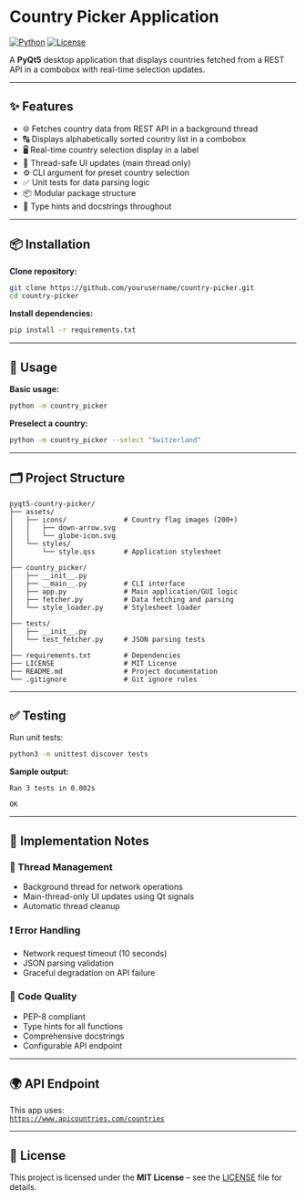 # Country Picker Application

[![Python](https://img.shields.io/badge/Python-3.8%2B-blue)](https://www.python.org/) 
[![License](https://img.shields.io/badge/License-MIT-green)](LICENSE)

A **PyQt5** desktop application that displays countries fetched from a REST API in a combobox with real-time selection updates.

---

## ✨ Features

- 🌐 Fetches country data from REST API in a background thread  
- 🔠 Displays alphabetically sorted country list in a combobox  
- 🖥️ Real-time country selection display in a label  
- 🧵 Thread-safe UI updates (main thread only)  
- ⚙️ CLI argument for preset country selection  
- ✅ Unit tests for data parsing logic  
- 📦 Modular package structure  
- 🧩 Type hints and docstrings throughout  

---

## 📦 Installation

**Clone repository:**

```bash
git clone https://github.com/yourusername/country-picker.git
cd country-picker
```

**Install dependencies:**

```bash
pip install -r requirements.txt
```

---

## 🚀 Usage

**Basic usage:**

```bash
python -m country_picker
```

**Preselect a country:**

```bash
python -m country_picker --select "Switzerland"
```

---

## 🗂️ Project Structure

```
pyqt5-country-picker/
├── assets/
│   ├── icons/              # Country flag images (200+)
│   │   ├── down-arrow.svg
│   │   └── globe-icon.svg
│   └── styles/
│       └── style.qss       # Application stylesheet
│
├── country_picker/
│   ├── __init__.py
│   ├── __main__.py         # CLI interface
│   ├── app.py              # Main application/GUI logic
│   ├── fetcher.py          # Data fetching and parsing
│   └── style_loader.py     # Stylesheet loader
│
├── tests/
│   ├── __init__.py
│   └── test_fetcher.py     # JSON parsing tests
│
├── requirements.txt        # Dependencies
├── LICENSE                 # MIT License
├── README.md               # Project documentation
└── .gitignore              # Git ignore rules
```

---

## ✅ Testing

Run unit tests:

```bash
python3 -m unittest discover tests
```

**Sample output:**

```
Ran 3 tests in 0.002s

OK
```

---

## 🔧 Implementation Notes

### 🧵 Thread Management

- Background thread for network operations  
- Main-thread-only UI updates using Qt signals  
- Automatic thread cleanup  

### ❗ Error Handling

- Network request timeout (10 seconds)  
- JSON parsing validation  
- Graceful degradation on API failure  

### 🧹 Code Quality

- PEP-8 compliant  
- Type hints for all functions  
- Comprehensive docstrings  
- Configurable API endpoint  

---

## 🌍 API Endpoint

This app uses:  
[`https://www.apicountries.com/countries`](https://www.apicountries.com/countries)

---

## 📄 License

This project is licensed under the **MIT License** – see the [LICENSE](LICENSE) file for details.